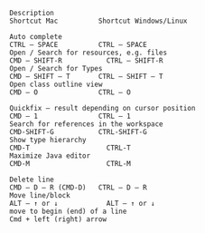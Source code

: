 	Description	                                                        Shortcut Mac	      Shortcut Windows/Linux
	
	Auto complete                                                       CTRL – SPACE          CTRL – SPACE
	Open / Search for resources, e.g. files	                            CMD – SHIFT-R	        CTRL – SHIFT-R
	Open / Search for Types	                                            CMD – SHIFT – T       CTRL – SHIFT – T
	Open class outline view	                                            CMD – O               CTRL – O
	
	Quickfix – result depending on cursor position                      CMD – 1	              CTRL – 1
	Search for references in the workspace	                            CMD-SHIFT-G	          CTRL-SHIFT-G
	Show type hierarchy                                                 CMD-T	                CTRL-T
	Maximize Java editor                                                CMD-M	                CTRL-M
	
	Delete line	                                                        CMD – D – R (CMD-D)	  CTRL – D – R
	Move line/block	                                                    ALT – ↑ or ↓	        ALT – ↑ or ↓
	move to begin (end) of a line                                       Cmd + left (right) arrow
